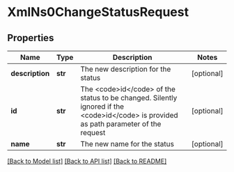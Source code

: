 # XmlNs0ChangeStatusRequest

## Properties
Name | Type | Description | Notes
------------ | ------------- | ------------- | -------------
**description** | **str** | The new description for the status | [optional] 
**id** | **str** | The &lt;code&gt;id&lt;/code&gt; of the status to be changed. Silently ignored if the &lt;code&gt;id&lt;/code&gt; is provided as path parameter of the request | [optional] 
**name** | **str** | The new name for the status | [optional] 

[[Back to Model list]](../README.md#documentation-for-models) [[Back to API list]](../README.md#documentation-for-api-endpoints) [[Back to README]](../README.md)



